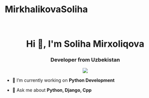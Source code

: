 # MirkhalikovaSoliha
<br>
<h1 align="center">Hi 👋, I'm Soliha Mirxoliqova</h1>
<h3 align="center">Developer from Uzbekistan</h3>

 <p align="center">
   <img src="https://c.tenor.com/NOYF3f82b_gAAAAC/programmer.gif"> 
 </p>



- 🔭 I’m currently working on **Python Development**


- 💬 Ask me about **Python, Django, Cpp**

